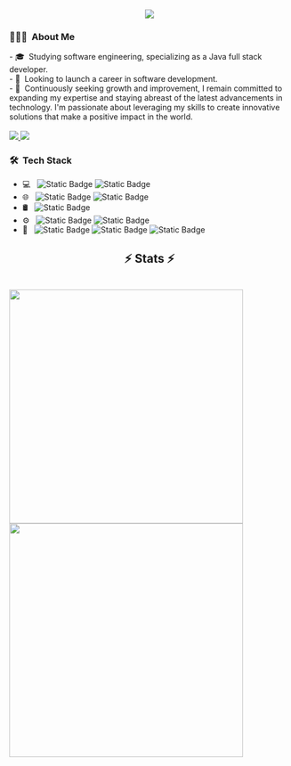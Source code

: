 <h1 align="center">
    <img src="https://readme-typing-svg.herokuapp.com/?font=Righteous&size=35&center=true&vCenter=true&width=500&height=70&duration=4000&lines=Hi+There!+👋;+I'm+Viktor!;" />
</h1>

<h3> 👨🏻‍💻 &nbsp;About Me </h3>
- 🎓 &nbsp;Studying software engineering, specializing as a Java full stack developer. <br>
- 💼 &nbsp;Looking to launch a career in software development. <br>
- 🌱 &nbsp;Continuously seeking growth and improvement, I remain committed to expanding my expertise and staying abreast of the latest advancements in technology. I'm passionate about leveraging my skills to create innovative solutions that make a positive impact in the world.

<br> 

<br> 

<div align="left"> 
  <a href="mailto:viktor.petrov0497@gmail.com">
    <img src="https://img.shields.io/badge/Gmail-333333?style=for-the-badge&logo=gmail&logoColor=red" />
  </a>
  <a href="https://linkedin.com/in/viktor-petrov-46684a2a9" target="_blank">
    <img src="https://img.shields.io/badge/LinkedIn-0077B5?style=for-the-badge&logo=linkedin&logoColor=white" target="_blank" />
  </a>
</div>

<h3> 🛠 &nbsp;Tech Stack</h3>

- 💻 &nbsp;
  ![Static Badge](https://img.shields.io/badge/Java-rgb(128%2C128%2C128)?style=flat&logo=Java)
  ![Static Badge](https://img.shields.io/badge/JavaScript-rgb(128%2C128%2C128)?style=flat&logo=JavaScript)
- 🌐 &nbsp;
  ![Static Badge](https://img.shields.io/badge/HTML-rgb(128%2C128%2C128)?style=flat&logo=HTML5)
  ![Static Badge](https://img.shields.io/badge/CSS-rgb(128%2C128%2C128)?style=flat&logo=CSS3)
- 🛢 &nbsp;
  ![Static Badge](https://img.shields.io/badge/MySQL-rgb(128%2C128%2C128)?style=flat)
- ⚙️ &nbsp;
  ![Static Badge](https://img.shields.io/badge/Spring-rgb(128%2C128%2C128)?style=flat&logo=Spring)
  ![Static Badge](https://img.shields.io/badge/Hibernate-rgb(128%2C128%2C128)?style=flat&logo=Hibernate)
- 🔧 &nbsp;
  ![Static Badge](https://img.shields.io/badge/IntelliJ%20IDEA-rgb(128%2C128%2C128)?style=flat&logo=IntelliJ)
  ![Static Badge](https://img.shields.io/badge/Visual%20Studio%20Code-rgb(128%2C128%2C128)?style=flat&logo=Visual%20Studio%20Code)
  ![Static Badge](https://img.shields.io/badge/Eclipse-rgb(128%2C128%2C128)?style=flat&logo=Eclipse)
  
<h2 align="center">⚡ Stats ⚡</h2>
<br>

<div>
  <img width="420px" src="https://github-readme-stats.anuraghazra1.vercel.app/api/top-langs/?username=viktorpetrov1997&layout=compact&theme=transparent" />
  <img width="420px" src="https://github-readme-streak-stats.herokuapp.com/?user=rashidul738&theme=default"/>
</div>



